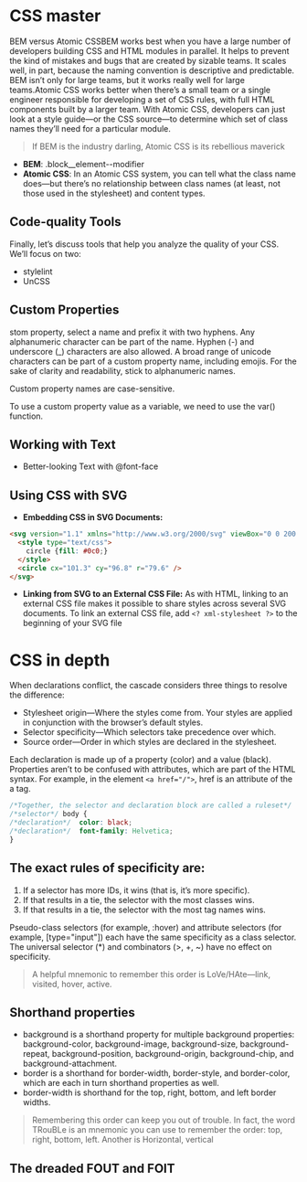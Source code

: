 # CSS master

BEM versus Atomic CSSBEM works best when you have a large number of developers building CSS and HTML modules in parallel. 
It helps to prevent the kind of mistakes and bugs that are created by sizable teams. 
It scales well, in part, because the naming convention is descriptive and predictable. 
BEM isn’t only for large teams, but it works really well for large teams.Atomic CSS works better when there’s a small team or a 
single engineer responsible for developing a set of CSS rules, with full HTML components built by a larger team. With Atomic CSS, 
developers can just look at a style guide—or the CSS source—to determine which set of class names they’ll need for a particular module.

>If BEM is the industry darling, Atomic CSS is its rebellious maverick

- **BEM**: .block__element--modifier
- **Atomic CSS**: In an Atomic CSS system, you can tell what the class name does—but there’s no relationship between class 
names (at least, not those used in the stylesheet) and content types.

## Code-quality Tools

Finally, let’s discuss tools that help you analyze the quality of your CSS. We’ll focus on two:

- stylelint
- UnCSS

## Custom Properties

stom property, select a name and prefix it with two hyphens. Any alphanumeric character can be part of the name. 
Hyphen (-) and underscore (_) characters are also allowed. A broad range of unicode characters can be part of a custom property name, 
including emojis. For the sake of clarity and readability, stick to alphanumeric names.

Custom property names are case-sensitive.

To use a custom property value as a variable, we need to use the var() function.

## Working with Text

- Better-looking Text with @font-face

## Using CSS with SVG

- **Embedding CSS in SVG Documents:**

```html
<svg version="1.1" xmlns="http://www.w3.org/2000/svg" viewBox="0 0 200 200" enable-background="new 0 0 200 200">
  <style type="text/css">
    circle {fill: #0c0;}
  </style>
  <circle cx="101.3" cy="96.8" r="79.6" />
</svg>
```
- **Linking from SVG to an External CSS File:** As with HTML, linking to an external CSS file makes it possible to share styles across several SVG documents. 
To link an external CSS file, add `<? xml-stylesheet ?>` to the beginning of your SVG file

# CSS in depth 

When declarations conflict, the cascade considers three things to resolve the difference:

- Stylesheet origin—Where the styles come from. Your styles are applied in conjunction with the browser’s default styles.
- Selector specificity—Which selectors take precedence over which.
- Source order—Order in which styles are declared in the stylesheet.

Each declaration is made up of a property (color) and a value (black). Properties aren’t to be confused with attributes, which are part of the HTML syntax. For example, in the element `<a href="/">`, href is an attribute of the a tag.    

```css
/*Together, the selector and declaration block are called a ruleset*/
/*selector*/ body {
/*declaration*/  color: black;
/*declaration*/  font-family: Helvetica;
}
```

## The exact rules of specificity are:
1. If a selector has more IDs, it wins (that is, it’s more specific).
2. If that results in a tie, the selector with the most classes wins.
3. If that results in a tie, the selector with the most tag names wins.

Pseudo-class selectors (for example, :hover) and attribute selectors (for example, [type="input"]) each have the same specificity as a class selector. The universal selector (*) and combinators (>, +, ~) have no effect on specificity.      

>A helpful mnemonic to remember this order is LoVe/HAte—link, visited, hover, active. 

## Shorthand properties 

- background is a shorthand property for multiple background properties: background-color, background-image, background-size, background-repeat, background-position, background-origin, background-chip, and background-attachment.
- border is a shorthand for border-width, border-style, and border-color, which are each in turn shorthand properties as well.
- border-width is shorthand for the top, right, bottom, and left border widths.

>Remembering this order can keep you out of trouble. In fact, the word TRouBLe is an mnemonic you can use to remember the order: top, right, bottom, left. Another is Horizontal, vertical 

##  The dreaded FOUT and FOIT      




